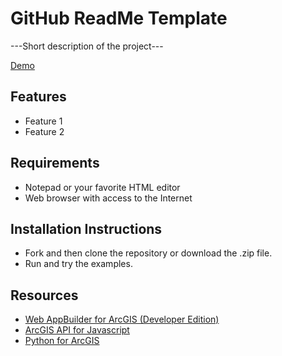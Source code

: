 # GitHub ReadMe Template

---Short description of the project---

[Demo](http://URLTODEMO)


## Features

* Feature 1
* Feature 2


## Requirements

* Notepad or your favorite HTML editor
* Web browser with access to the Internet


## Installation Instructions

* Fork and then clone the repository or download the .zip file. 
* Run and try the examples.


## Resources

* [Web AppBuilder for ArcGIS (Developer Edition)](https://developers.arcgis.com/web-appbuilder)
* [ArcGIS API for Javascript](https://developers.arcgis.com/en/javascript)
* [Python for ArcGIS](https://pro.arcgis.com/en/pro-app/arcpy)
